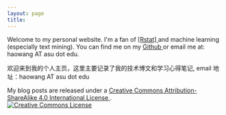 ```yaml
---
layout: page
title: 
---
```


<p>
  Welcome to my personal website. I'm a fan of <a href = "https://www.r-project.org/"> [Rstat] </a> and machine learning (especially text mining). 
  You can find me on my <a href = "https://github.com/haowang666"> Github </a>  or email me at: haowang AT asu dot edu.
</p>

<p>	

欢迎来到我的个人主页，这里主要记录了我的技术博文和学习心得笔记, email 地址：haowang AT asu dot edu


</p>


<p>
My blog posts are released under a <a href = "http://creativecommons.org/licenses/by-sa/4.0/"> Creative Commons Attribution-ShareAlike 4.0 International License </a>.
<br /><a rel="license" href="https://creativecommons.org/licenses/by-sa/4.0/"><img alt="Creative Commons License" style="border-width:0" src="https://i.creativecommons.org/l/by-sa/4.0/88x31.png" /></a><br />
</p>
